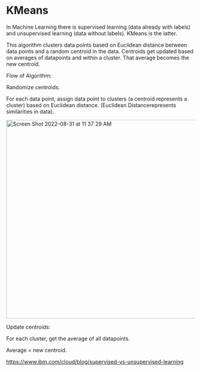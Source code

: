 # KMeans
In Machine Learning there is supervised learning (data already with labels) and unsupervised learning (data without labels). KMeans is the latter. 

This algorithm clusters data points based on Euclidean distance between data points and a random centroid in the data. Centroids get updated based on averages of datapoints and within a cluster. That average becomes the new centroid. 

Flow of Algorithm:

Randomize centroids.

For each data point, assign data point to clusters (a centroid represents a cluster) based on Euclidean distance.
(Euclidean Distancerepresents similarities in data).

<img width="531" alt="Screen Shot 2022-08-31 at 11 37 29 AM" src="https://user-images.githubusercontent.com/63027273/187754248-362b97b3-14e3-459f-aaf2-75ced225145f.png">

Update centroids: 

For each cluster, get the average of all datapoints. 

Average = new centroid.


https://www.ibm.com/cloud/blog/supervised-vs-unsupervised-learning
